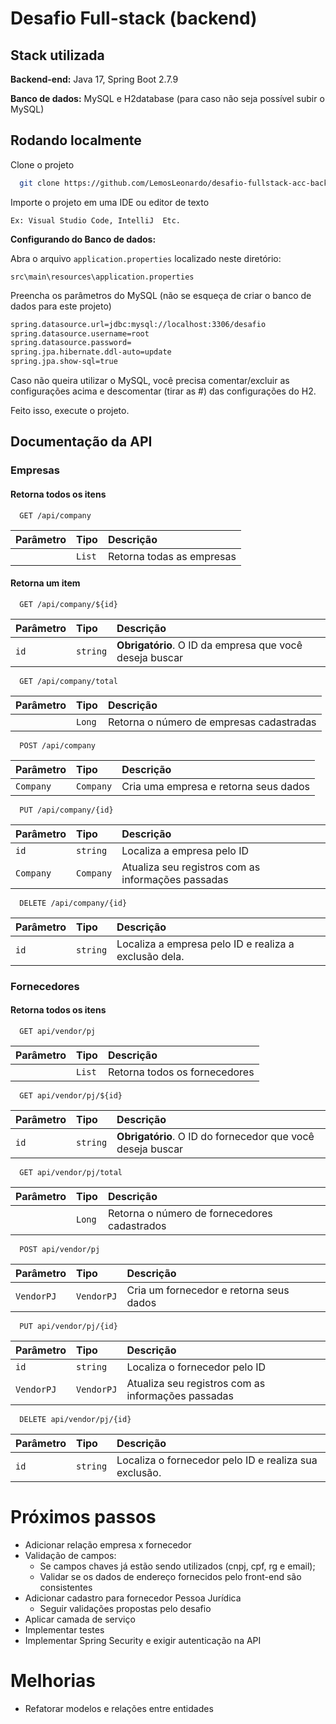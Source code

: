 
# Desafio Full-stack (backend)



## Stack utilizada

**Backend-end:** Java 17, Spring Boot 2.7.9

**Banco de dados:** MySQL e H2database (para caso não seja possível subir o MySQL)

## Rodando localmente

Clone o projeto

```bash
  git clone https://github.com/LemosLeonardo/desafio-fullstack-acc-backend
```

Importe o projeto em uma IDE ou editor de texto

```
Ex: Visual Studio Code, IntelliJ  Etc.
```

**Configurando do Banco de dados:**

Abra o arquivo ``application.properties`` localizado neste diretório:
```
src\main\resources\application.properties
```

Preencha os parâmetros do MySQL (não se esqueça de criar o banco de dados para este projeto)

```bash 
spring.datasource.url=jdbc:mysql://localhost:3306/desafio
spring.datasource.username=root
spring.datasource.password=
spring.jpa.hibernate.ddl-auto=update
spring.jpa.show-sql=true
```

Caso não queira utilizar o MySQL, você precisa comentar/excluir as configurações acima e descomentar (tirar as #) das configurações do H2.


Feito isso, execute o projeto.
## Documentação da API
### Empresas
#### Retorna todos os itens

```http
  GET /api/company
```

| Parâmetro   | Tipo       | Descrição                           |
| :---------- | :--------- | :---------------------------------- |
|             | `List` |Retorna todas as empresas |

#### Retorna um item

```http
  GET /api/company/${id}
```

| Parâmetro   | Tipo       | Descrição                                   |
| :---------- | :--------- | :------------------------------------------ |
| `id`      | `string` | **Obrigatório**. O ID da empresa que você deseja buscar |

```http
  GET /api/company/total
```

| Parâmetro   | Tipo       | Descrição                                   |
| :---------- | :--------- | :------------------------------------------ |
|       | `Long` | Retorna o número de empresas cadastradas |

```http
  POST /api/company
```

| Parâmetro   | Tipo       | Descrição                           |
| :---------- | :--------- | :---------------------------------- |
|      `Company`       | `Company` |Cria uma empresa e retorna seus dados |

```http
  PUT /api/company/{id}
```

| Parâmetro   | Tipo       | Descrição                           |
| :---------- | :--------- | :---------------------------------- |
|      `id`       | `string` |Localiza a empresa pelo ID  |
|      `Company`       | `Company` |Atualiza seu registros com as informações passadas  |

```http
  DELETE /api/company/{id}
```

| Parâmetro   | Tipo       | Descrição                           |
| :---------- | :--------- | :---------------------------------- |
|      `id`       | `string` |Localiza a empresa pelo ID e realiza a exclusão dela.|



### Fornecedores
#### Retorna todos os itens

```http
  GET api/vendor/pj
```

| Parâmetro   | Tipo       | Descrição                           |
| :---------- | :--------- | :---------------------------------- |
|             | `List` |Retorna todos os fornecedores |


```http
  GET api/vendor/pj/${id}
```

| Parâmetro   | Tipo       | Descrição                                   |
| :---------- | :--------- | :------------------------------------------ |
| `id`      | `string` | **Obrigatório**. O ID do fornecedor que você deseja buscar |


```http
  GET api/vendor/pj/total
```

| Parâmetro   | Tipo       | Descrição                                   |
| :---------- | :--------- | :------------------------------------------ |
|       | `Long` | Retorna o número de fornecedores cadastrados |


```http
  POST api/vendor/pj
```

| Parâmetro   | Tipo       | Descrição                           |
| :---------- | :--------- | :---------------------------------- |
|      `VendorPJ`       | `VendorPJ` |Cria um fornecedor e retorna seus dados |

```http
  PUT api/vendor/pj/{id}
```

| Parâmetro   | Tipo       | Descrição                           |
| :---------- | :--------- | :---------------------------------- |
|      `id`       | `string` |Localiza o fornecedor pelo ID  |
|      `VendorPJ`       | `VendorPJ` |Atualiza seu registros com as informações passadas  |

```http
  DELETE api/vendor/pj/{id}
```

| Parâmetro   | Tipo       | Descrição                           |
| :---------- | :--------- | :---------------------------------- |
|      `id`       | `string` |Localiza o fornecedor pelo ID e realiza sua exclusão.|

# Próximos passos

- Adicionar relação empresa x fornecedor
- Validação de campos:
    - Se campos chaves já estão sendo utilizados (cnpj, cpf, rg e email);
    - Validar se os dados de endereço fornecidos pelo front-end são consistentes
- Adicionar cadastro para fornecedor Pessoa Jurídica
    - Seguir validações propostas pelo desafio
- Aplicar camada de serviço
- Implementar testes
- Implementar Spring Security e exigir autenticação na API

# Melhorias
- Refatorar modelos e relações entre entidades 
